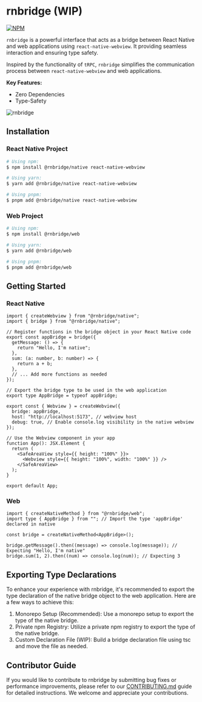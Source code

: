 # rnbridge (WIP)

[![NPM](https://img.shields.io/npm/v/@rnbridge/native)](https://www.npmjs.com/package/@rnbridge/native)

`rnbridge` is a powerful interface that acts as a bridge between React Native and web applications using `react-native-webview`. It providing seamless interaction and ensuring type safety.

Inspired by the functionality of `tRPC`, `rnbridge` simplifies the communication process between `react-native-webview` and web applications.

**Key Features:**
- Zero Dependencies
- Type-Safety

![rnbridge](https://github.com/gronxb/rnbridge/assets/41789633/02cd8d69-6d93-4cac-8b2b-75b637c54bc7)


## Installation

### React Native Project
```sh
# Using npm:
$ npm install @rnbridge/native react-native-webview

# Using yarn:
$ yarn add @rnbridge/native react-native-webview

# Using pnpm:
$ pnpm add @rnbridge/native react-native-webview
```
### Web Project

```sh
# Using npm:
$ npm install @rnbridge/web

# Using yarn:
$ yarn add @rnbridge/web

# Using pnpm:
$ pnpm add @rnbridge/web
```

## Getting Started

### React Native

```tsx
import { createWebview } from "@rnbridge/native";
import { bridge } from "@rnbridge/native";

// Register functions in the bridge object in your React Native code
export const appBridge = bridge({
  getMessage: () => {
    return "Hello, I'm native";
  },
  sum: (a: number, b: number) => {
    return a + b;
  },
  // ... Add more functions as needed
});

// Export the bridge type to be used in the web application
export type AppBridge = typeof appBridge;

export const { Webview } = createWebview({
  bridge: appBridge,
  host: "http://localhost:5173", // webview host
  debug: true, // Enable console.log visibility in the native webview
});

// Use the Webview component in your app
function App(): JSX.Element {
  return (
    <SafeAreaView style={{ height: "100%" }}>
      <Webview style={{ height: "100%", width: "100%" }} />
    </SafeAreaView>
  );
}

export default App;
```

### Web

```tsx
import { createNativeMethod } from "@rnbridge/web";
import type { AppBridge } from ""; // Import the type 'appBridge' declared in native

const bridge = createNativeMethod<AppBridge>();

bridge.getMessage().then((message) => console.log(message)); // Expecting "Hello, I'm native"
bridge.sum(1, 2).then((num) => console.log(num)); // Expecting 3
```

## Exporting Type Declarations
To enhance your experience with rnbridge, it's recommended to export the type declaration of the native bridge object to the web application. Here are a few ways to achieve this:

1. Monorepo Setup (Recommended): Use a monorepo setup to export the type of the native bridge.
2. Private npm Registry: Utilize a private npm registry to export the type of the native bridge.
3. Custom Declaration File (WIP): Build a bridge declaration file using tsc and move the file as needed.


## Contributor Guide

If you would like to contribute to rnbridge by submitting bug fixes or performance improvements, please refer to our [CONTRIBUTING.md](https://github.com/brandazine/rnbridge/blob/main/CONTRIBUTING.md) guide for detailed instructions. We welcome and appreciate your contributions.
